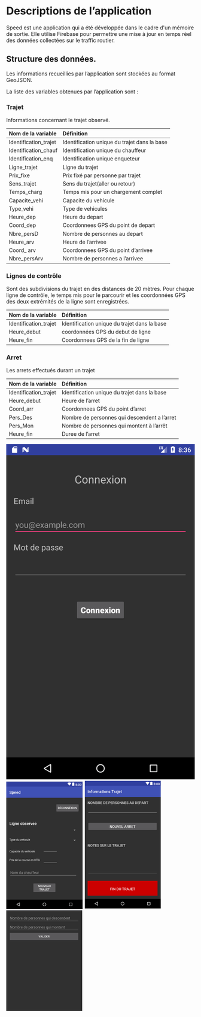 # Descriptions de l’application 
Speed est une application qui a été développée dans le cadre d'un mémoire de sortie.
Elle utilise Firebase pour permettre une mise à jour en temps réel des données collectées sur le traffic routier.

## Structure des données.
Les informations recueillies par l’application sont stockées au format GeoJSON.

La liste des variables obtenues par l’application sont  :

### Trajet
Informations concernant le trajet observé.

|Nom de la variable | Définition |
| :---------------- | :--------- |
|Identification_trajet | Identification unique du trajet dans la base|
|Identification_chauf | Identification unique du chauffeur|
|Identification_enq|Identification unique enqueteur|
|Ligne_trajet|Ligne du trajet|
|Prix_fixe|Prix fixé par personne par trajet|
|Sens_trajet|Sens du trajet(aller ou retour)|
|Temps_charg|Temps mis pour un chargement complet|
|Capacite_vehi|Capacite du vehicule|
|Type_vehi|Type de vehicules|
|Heure_dep | Heure du depart|
|Coord_dep | Coordonnees GPS du point de depart|
|Nbre_persD| Nombre de personnes au depart|
|Heure_arv |Heure de l’arrivee|
|Coord_ arv| Coordonnees GPS du point d’arrivee|
|Nbre_persArv| Nombre de personnes  a l’arrivee|



### Lignes de contrôle
Sont des subdivisions du trajet en des distances de 20 mètres. 
Pour chaque ligne de contrôle, le temps mis pour le parcourir et les coordonnées GPS des deux extrémités de la ligne sont enregistrées.

|Nom de la variable | Définition |
| :---------------- | :--------- |
|Identification_trajet | Identification unique du trajet dans la base |
|Heure_debut |coordonnées GPS du debut de ligne|
|Heure_fin | Coordonnees GPS de la fin de ligne |


### Arret
Les arrets effectués durant un trajet

|Nom de la variable | Définition |
| :---------------- | :--------- |
|Identification_trajet | Identification unique du trajet dans la base|
|Heure_debut | Heure de l’arret |
| Coord_arr | Coordonnees GPS du point d’arret|
| Pers_Des | Nombre de personnes qui descendent a l’arret |
|Pers_Mon | Nombre de personnes qui montent à l’arrêt| 
|Heure_fin  |Duree de l’arret|

![Screenshot1](login.png )
![Screenshot2](main.PNG)
![Screenshot3](trajet.PNG)
![Screenshot4](arret.PNG)
